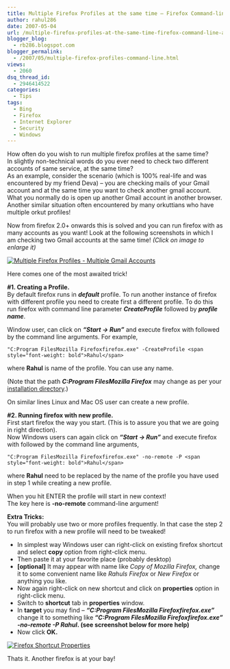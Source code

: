 ```yaml
---
title: Multiple Firefox Profiles at the same time – Firefox Command-line arguments trick!
author: rahul286
date: 2007-05-04
url: /multiple-firefox-profiles-at-the-same-time-firefox-command-line-arguments-trick/
blogger_blog:
  - rb286.blogspot.com
blogger_permalink:
  - /2007/05/multiple-firefox-profiles-command-line.html
views:
  - 2060
dsq_thread_id:
  - 2946414522
categories:
  - Tips
tags:
  - Bing
  - Firefox
  - Internet Explorer
  - Security
  - Windows
---
```

How often do you wish to run multiple firefox profiles at the same time?  
In slightly non-technical words do you ever need to check two different accounts of same service, at the same time?  
As an example, consider the scenario (which is 100% real-life and was encountered by my friend Deva) &#8211; you are checking mails of your Gmail account and at the same time you want to check another gmail account. What you normally do is open up another Gmail account in another browser. Another similar situation often encountered by many orkuttians who have multiple orkut profiles!

Now from firefox 2.0+ onwards this is solved and you can run firefox with as many accounts as you want! Look at the following screenshots in which I am checking two Gmail accounts at the same time! <span style="font-style: italic">(Click on image to enlarge it)</span>

[<img class="wp-image-52218" src="http://cdn.devilsworkshop.org/files/2007/10/firefox_multiple_profile_2.jpg" alt="Multiple Firefox Profiles - Multiple Gmail Accounts" />][1]

Here comes one of the most awaited trick!

<span style="font-weight: bold">#1. Creating a Profile.<br /> </span><span>By default firefox runs in <span style="font-weight: bold;font-style: italic">default</span> profile. To run another instance of firefox with different profile you need to create first a different profile. To do this </span>run firefox with command line parameter <span style="font-style: italic;font-weight: bold">CreateProfile</span> followed by <span style="font-style: italic;font-weight: bold">profile name</span>.

Window user, can click on <span style="font-style: italic;font-weight: bold">&#8220;Start -> Run&#8221;</span> and execute firefox with followed by the command line arguments. For example,

`"C:Program FilesMozilla Firefoxfirefox.exe" -CreateProfile <span style="font-weight: bold">Rahul</span>`

where <span style="font-weight: bold">Rahul</span> is name of the profile. You can use any name.

(Note that the path <span style="font-style: italic;font-weight: bold">C:Program FilesMozilla Firefox</span> may change as per your <a href="http://kb.mozillazine.org/Installation_directory" onclick="_gaq.push(['_trackEvent', 'outbound-article', 'http://kb.mozillazine.org/Installation_directory', 'installation directory']);" >installation directory</a>.)

On similar lines Linux and Mac OS user can create a new profile.

<span style="font-weight: bold">#2. Running firefox with new profile.<br /> </span>First start firefox the way you start. (This is to assure you that we are going in right direction).  
Now Windows users can again click on <span style="font-style: italic;font-weight: bold">&#8220;Start -> Run&#8221; </span>and execute firefox with followed by the command line arguments,

`"C:Program FilesMozilla Firefoxfirefox.exe" -no-remote -P <span style="font-weight: bold">Rahul</span>`

where <span style="font-weight: bold">Rahul</span> need to be replaced by the name of the profile you have used in step 1 while creating a new profile.

When you hit ENTER the profile will start in new context!  
The key here is <span style="font-weight: bold">-no-remote</span> command-line argument!

<span style="font-weight: bold">Extra Tricks:</span>  
You will probably use two or more profiles frequently. In that case the step 2 to run firefox with a new profile will need to be tweaked!

  * In simplest way Windows user can right-click on existing firefox shortcut and select <span style="font-weight: bold">copy</span> option from right-click menu.
  * Then paste it at your favorite place (probably desktop)
  * <span style="font-weight: bold">[optional]</span> It may appear with name like <span style="font-style: italic">Copy of Mozilla Firefox, </span>change it to some convenient name like <span style="font-style: italic">Rahuls Firefox</span> or <span style="font-style: italic">New Firefox</span> or anything you like.
  * Now again right-click on new shortcut and click on <span style="font-weight: bold">properties</span> option in right-click menu.
  * Switch to <span style="font-weight: bold">shortcut</span> tab in <span style="font-weight: bold">properties</span> window.
  * In <span style="font-weight: bold">target</span> you may find &#8211; <span style="font-weight: bold"> <span style="font-style: italic">&#8220;C:Program FilesMozilla Firefoxfirefox.exe&#8221;</span> </span>change it to something like<span style="font-weight: bold"> <span style="font-style: italic">&#8220;C:Program FilesMozilla Firefoxfirefox.exe&#8221; -no-remote -P Rahul</span>. <span><span>(see screenshot below for more help)</span></span><br /> </span>
  * Now click <span style="font-weight: bold">OK.</span>

[![Firefox Shortcut Properties][2]][3]

Thats it. Another firefox is at your bay!<span style="font-style: italic;font-weight: bold"></span><span style="font-weight: bold"></span>

 [1]: http://cdn.devilsworkshop.org/files/2007/10/firefox_multiple_profile_2.jpg "Multiple Firefox Profiles - Multiple Gmail Accounts"
 [2]: http://cdn.devilsworkshop.org/files/2007/10/firefox_shortcut_properties.jpg
 [3]: http://cdn.devilsworkshop.org/files/2007/10/firefox_shortcut_properties.jpg "Firefox Shortcut Properties"
